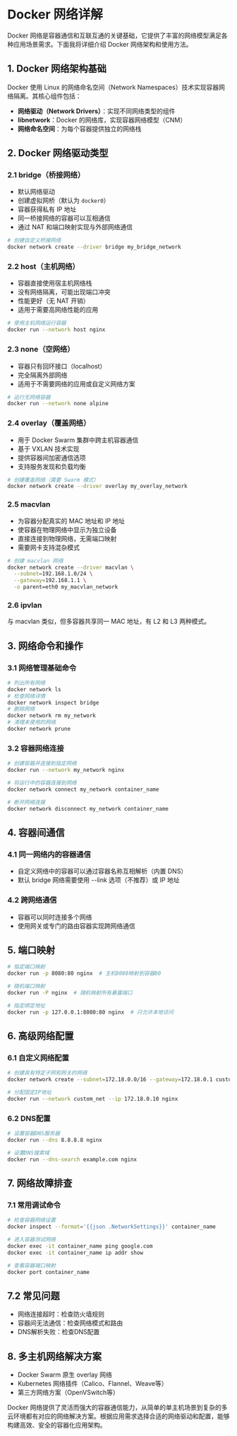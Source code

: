 # Docker 网络详解

Docker 网络是容器通信和互联互通的关键基础，它提供了丰富的网络模型满足各种应用场景需求。下面我将详细介绍 Docker 网络架构和使用方法。

## 1. Docker 网络架构基础

Docker 使用 Linux 的网络命名空间（Network Namespaces）技术实现容器网络隔离。其核心组件包括：

- **网络驱动（Network Drivers）**：实现不同网络类型的组件
- **libnetwork**：Docker 的网络库，实现容器网络模型（CNM）
- **网络命名空间**：为每个容器提供独立的网络栈

## 2. Docker 网络驱动类型
### 2.1 bridge（桥接网络）

* 默认网络驱动
* 创建虚拟网桥（默认为 `docker0`）
* 容器获得私有 IP 地址
* 同一桥接网络的容器可以互相通信
* 通过 NAT 和端口映射实现与外部网络通信

```bash
# 创建自定义桥接网络
docker network create --driver bridge my_bridge_network
```

### 2.2 host（主机网络）
* 容器直接使用宿主机网络栈
* 没有网络隔离，可能出现端口冲突
* 性能更好（无 NAT 开销）
* 适用于需要高网络性能的应用
```bash
# 使用主机网络运行容器
docker run --network host nginx
```

### 2.3 none（空网络）
* 容器只有回环接口（localhost）
* 完全隔离外部网络
* 适用于不需要网络的应用或自定义网络方案
```bash
# 运行无网络容器
docker run --network none alpine
```

### 2.4 overlay（覆盖网络）
* 用于 Docker Swarm 集群中跨主机容器通信
* 基于 VXLAN 技术实现
* 提供容器间加密通信选项
* 支持服务发现和负载均衡

```bash
# 创建覆盖网络（需要 Swarm 模式）
docker network create --driver overlay my_overlay_network
```

### 2.5 macvlan
* 为容器分配真实的 MAC 地址和 IP 地址
* 使容器在物理网络中显示为独立设备
* 直接连接到物理网络，无需端口映射
* 需要网卡支持混杂模式
```bash
# 创建 macvlan 网络
docker network create --driver macvlan \
  --subnet=192.168.1.0/24 \
  --gateway=192.168.1.1 \
  -o parent=eth0 my_macvlan_network
```

### 2.6 ipvlan
与 macvlan 类似，但多容器共享同一 MAC 地址，有 L2 和 L3 两种模式。

## 3. 网络命令和操作
### 3.1 网络管理基础命令
```bash
# 列出所有网络
docker network ls
# 检查网络详情
docker network inspect bridge
# 删除网络
docker network rm my_network
# 清理未使用的网络
docker network prune
```

### 3.2 容器网络连接
```bash
# 创建容器并连接到指定网络
docker run --network my_network nginx

# 将运行中的容器连接到网络
docker network connect my_network container_name

# 断开网络连接
docker network disconnect my_network container_name
```

## 4. 容器间通信
### 4.1 同一网络内的容器通信
* 自定义网络中的容器可以通过容器名称互相解析（内置 DNS）
* 默认 bridge 网络需要使用 --link 选项（不推荐）或 IP 地址

### 4.2 跨网络通信
* 容器可以同时连接多个网络
* 使用网关或专门的路由容器实现跨网络通信

## 5. 端口映射
```bash
# 指定端口映射
docker run -p 8080:80 nginx  # 主机8080映射到容器80

# 随机端口映射
docker run -P nginx  # 随机映射所有暴露端口

# 指定绑定地址
docker run -p 127.0.0.1:8080:80 nginx  # 只允许本地访问
```
## 6. 高级网络配置
### 6.1 自定义网络配置
```bash
# 创建具有特定子网和网关的网络
docker network create --subnet=172.18.0.0/16 --gateway=172.18.0.1 custom_net

# 分配固定IP地址
docker run --network custom_net --ip 172.18.0.10 nginx
```
### 6.2 DNS配置
```bash
# 设置容器DNS服务器
docker run --dns 8.8.8.8 nginx

# 设置DNS搜索域
docker run --dns-search example.com nginx
```
## 7. 网络故障排查
### 7.1 常用调试命令
```bash
# 检查容器网络设置
docker inspect --format='{{json .NetworkSettings}}' container_name

# 进入容器测试网络
docker exec -it container_name ping google.com
docker exec -it container_name ip addr show

# 查看容器端口映射
docker port container_name
```
## 7.2 常见问题
* 网络连接超时：检查防火墙规则
* 容器间无法通信：检查网络模式和路由
* DNS解析失败：检查DNS配置
## 8. 多主机网络解决方案
* Docker Swarm 原生 overlay 网络
* Kubernetes 网络插件（Calico、Flannel、Weave等）
* 第三方网络方案（OpenVSwitch等）

Docker 网络提供了灵活而强大的容器通信能力，从简单的单主机场景到复杂的多云环境都有对应的网络解决方案。根据应用需求选择合适的网络驱动和配置，能够构建高效、安全的容器化应用架构。